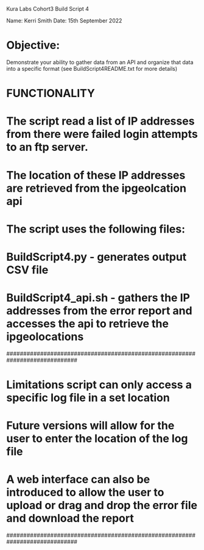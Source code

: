 
Kura Labs Cohort3 Build Script 4  

Name: Kerri Smith
Date: 15th September 2022


# Objective: 
Demonstrate your ability to gather data from an API and organize that data into a specific format (see BuildScript4README.txt for more details)

# FUNCTIONALITY
#   The script read a list of IP addresses from there were failed login attempts to an ftp server.
#   The location of these IP addresses are retrieved from the ipgeolcation api
#
#  The script uses the following files:
#   BuildScript4.py - generates output CSV file
#   BuildScript4_api.sh - gathers the IP addresses from the error report and accesses the api to retrieve the ipgeolocations
#############################################################################
# Limitations script can only access a specific log file in a set location
# Future versions will allow for the user to enter the location of the log file
# A web interface can also be introduced to allow the user to upload or drag and drop the error file and download the report
#############################################################################
